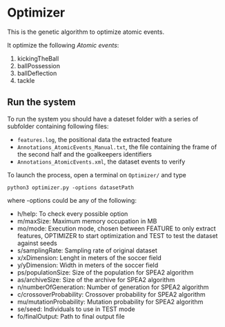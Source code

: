 # Optimizer
This is the genetic algorithm to optimize atomic events.

It optimize the following *Atomic events*:

1. kickingTheBall
2. ballPossession
3. ballDeflection
4. tackle

## Run the system
To run the system you should have a dateset folder with a series of subfolder containing following files:
 - `features.log`, the positional data the extracted feature
 - `Annotations_AtomicEvents_Manual.txt`, the file containing the frame of the second half and the goalkeepers identifiers
 - `Annotations_AtomicEvents.xml`, the dataset events to verify

To launch the process, open a terminal on `Optimizer/` and type

```
python3 optimizer.py -options datasetPath 
```

where -options could be any of the following:
 - h/help: To check every possible option
 - m/maxSize: Maximum memory occupation in MB
 - mo/mode: Execution mode, chosen between FEATURE to only extract features, OPTIMIZER to start optimization and TEST to test the dataset against seeds
 - s/samplingRate: Sampling rate of original dataset
 - x/xDimension: Lenght in meters of the soccer field
 - y/yDimension: Width in meters of the soccer field
 - ps/populationSize: Size of the population for SPEA2 algorithm
 - as/archiveSize: Size of the archive for SPEA2 algorithm
 - n/numberOfGeneration: Number of generation for SPEA2 algorithm
 - c/crossoverProbability: Crossover probability for SPEA2 algorithm
 - mu/mutationProbability: Mutation probability for SPEA2 algorithm
 - se/seed: Individuals to use in TEST mode
 - fo/finalOutput: Path to final output file

